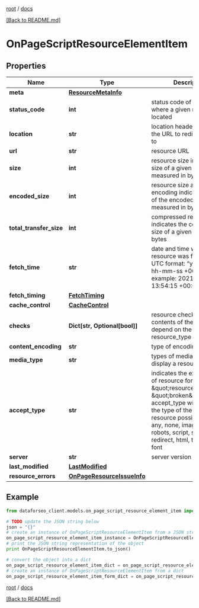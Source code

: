 [root](./../ "root") / [docs](./ "docs")

[[Back to README.md]](./../README.md "[Back to README.md]")

# OnPageScriptResourceElementItem

## Properties

Name | Type | Description | Notes
------------ | ------------- | ------------- | -------------
**meta** | [**ResourceMetaInfo**](ResourceMetaInfo.md) |  | [optional]
**status_code** | **int** | status code of the page where a given resource is located | [optional]
**location** | **str** | location header indicates the URL to redirect a page to | [optional]
**url** | **str** | resource URL | [optional]
**size** | **int** | resource size indicates the size of a given resource measured in bytes | [optional]
**encoded_size** | **int** | resource size after encoding indicates the size of the encoded resource measured in bytes | [optional]
**total_transfer_size** | **int** | compressed resource size indicates the compressed size of a given resource in bytes | [optional]
**fetch_time** | **str** | date and time when a resource was fetched in the UTC format: “yyyy-mm-dd hh-mm-ss +00:00” example: 2021-02-17 13:54:15 +00:00 | [optional]
**fetch_timing** | [**FetchTiming**](FetchTiming.md) |  | [optional]
**cache_control** | [**CacheControl**](CacheControl.md) |  | [optional]
**checks** | **Dict[str, Optional[bool]]** | resource check-ups contents of the array depend on the resource_type | [optional]
**content_encoding** | **str** | type of encoding | [optional]
**media_type** | **str** | types of media used to display a resource | [optional]
**accept_type** | **str** | indicates the expected type of resource for example, if \&quot;resource_type\&quot;: \&quot;broken\&quot;, accept_type will indicate the type of the broken resource possible values: any, none, image, sitemap, robots, script, stylesheet, redirect, html, text, other, font | [optional]
**server** | **str** | server version | [optional]
**last_modified** | [**LastModified**](LastModified.md) |  | [optional]
**resource_errors** | [**OnPageResourceIssueInfo**](OnPageResourceIssueInfo.md) |  | [optional]

## Example

```python
from dataforseo_client.models.on_page_script_resource_element_item import OnPageScriptResourceElementItem

# TODO update the JSON string below
json = "{}"
# create an instance of OnPageScriptResourceElementItem from a JSON string
on_page_script_resource_element_item_instance = OnPageScriptResourceElementItem.from_json(json)
# print the JSON string representation of the object
print OnPageScriptResourceElementItem.to_json()

# convert the object into a dict
on_page_script_resource_element_item_dict = on_page_script_resource_element_item_instance.to_dict()
# create an instance of OnPageScriptResourceElementItem from a dict
on_page_script_resource_element_item_form_dict = on_page_script_resource_element_item.from_dict(on_page_script_resource_element_item_dict)
```

  

[root](./../ "root") / [docs](./ "docs")

[[Back to README.md]](./../README.md "[Back to README.md]")